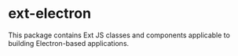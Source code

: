 # ext-electron

This package contains Ext JS classes and components applicable to building
Electron-based applications.
